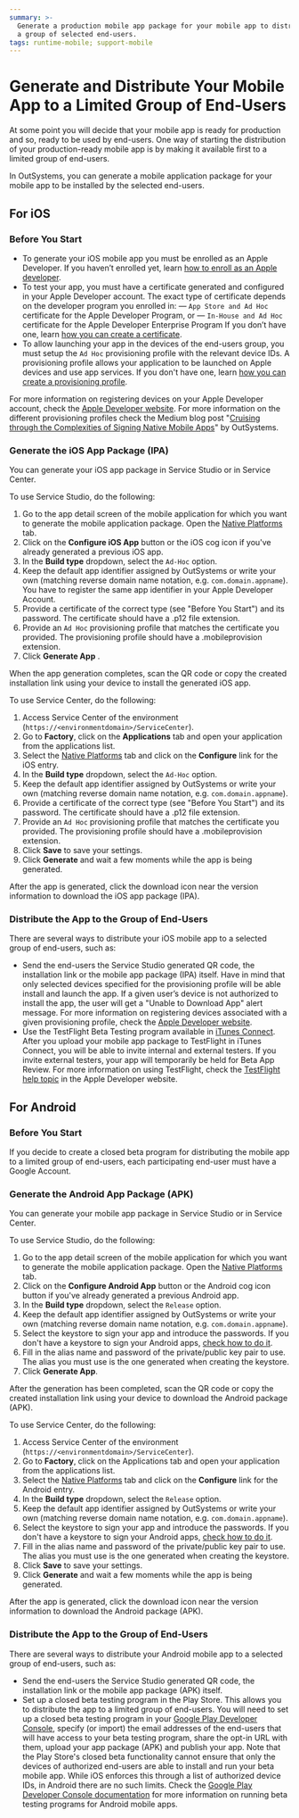 ```yaml
---
summary: >-
  Generate a production mobile app package for your mobile app to distribute to
  a group of selected end-users.
tags: runtime-mobile; support-mobile
---
```


# Generate and Distribute Your Mobile App to a Limited Group of End-Users

At some point you will decide that your mobile app is ready for production and so, ready to be used by end-users. One way of starting the distribution of your production-ready mobile app is by making it available first to a limited group of end-users.

In OutSystems, you can generate a mobile application package for your mobile app to be installed by the selected end-users.

## For iOS

### Before You Start

* To generate your iOS mobile app you must be enrolled as an Apple Developer. If you haven’t enrolled yet, learn [how to enroll as an Apple developer](more-information-on-generating-and-distributing-mobile-apps.md#enroll-as-an-apple-developer%3E).
* To test your app, you must have a certificate generated and configured in your Apple Developer account. The exact type of certificate depends on the developer program you enrolled in: — `App Store and Ad Hoc` certificate for the Apple Developer Program, or — `In-House and Ad Hoc` certificate for the Apple Developer Enterprise Program If you don’t have one, learn [how you can create a certificate](more-information-on-generating-and-distributing-mobile-apps.md#create-a-certificate%3E).
* To allow launching your app in the devices of the end-users group, you must setup the `Ad Hoc` provisioning profile with the relevant device IDs. A provisioning profile allows your application to be launched on Apple devices and use app services. If you don't have one, learn [how you can create a provisioning profile](more-information-on-generating-and-distributing-mobile-apps.md#create-a-provisioning-profile%3E).

For more information on registering devices on your Apple Developer account, check the [Apple Developer website](https://developer.apple.com/library/content/documentation/IDEs/Conceptual/AppDistributionGuide/MaintainingProfiles/MaintainingProfiles.html#//apple_ref/doc/uid/TP40012582-CH30-SW10>). For more information on the different provisioning profiles check the Medium blog post "[Cruising through the Complexities of Signing Native Mobile Apps](https://medium.com/outsystems-engineering/cruising-through-the-complexities-of-signing-native-mobile-apps-cc123eb2814b)" by OutSystems.

### Generate the iOS App Package \(IPA\)

You can generate your iOS app package in Service Studio or in Service Center.

To use Service Studio, do the following:

1. Go to the app detail screen of the mobile application for which you want to generate the mobile application package. Open the [ Native Platforms](intro.md#configure-and-generate-a-mobile-app-package-in-service-studio%3E) tab. 
2. Click on the **Configure iOS App** button or the iOS cog icon if you've already generated a previous iOS app. 
3. In the **Build type** dropdown, select the `Ad-Hoc` option. 
4. Keep the default app identifier assigned by OutSystems or write your own \(matching reverse domain name notation, e.g. `com.domain.appname`\). You have to register the same app identifier in your Apple Developer Account. 
5. Provide a certificate of the correct type \(see "Before You Start"\) and its password. The certificate should have a .p12 file extension. 
6. Provide an `Ad Hoc` provisioning profile that matches the certificate you provided. The provisioning profile should have a .mobileprovision extension. 
7. Click **Generate App** . 

When the app generation completes, scan the QR code or copy the created installation link using your device to install the generated iOS app.

To use Service Center, do the following:

1. Access Service Center of the environment \(`https://<environmentdomain>/ServiceCenter`\). 
2. Go to **Factory**, click on the **Applications** tab and open your application from the applications list. 
3. Select the [Native Platforms](intro.md#configure-and-generate-a-mobile-app-package-in-service-center%3E) tab and click on the **Configure** link for the iOS entry. 
4. In the **Build type** dropdown, select the `Ad-Hoc` option. 
5. Keep the default app identifier assigned by OutSystems or write your own \(matching reverse domain name notation, e.g. `com.domain.appname`\). 
6. Provide a certificate of the correct type \(see "Before You Start"\) and its password. The certificate should have a .p12 file extension. 
7. Provide an `Ad Hoc` provisioning profile that matches the certificate you provided. The provisioning profile should have a .mobileprovision extension. 
8. Click **Save** to save your settings. 
9. Click **Generate** and wait a few moments while the app is being generated. 

After the app is generated, click the download icon near the version information to download the iOS app package \(IPA\).

### Distribute the App to the Group of End-Users

There are several ways to distribute your iOS mobile app to a selected group of end-users, such as:

* Send the end-users the Service Studio generated QR code, the installation link or the mobile app package \(IPA\) itself. Have in mind that only selected devices specified for the provisioning profile will be able install and launch the app. If a given user’s device is not authorized to install the app, the user will get a "Unable to Download App" alert message. For more information on registering devices associated with a given provisioning profile, check the [Apple Developer website](https://developer.apple.com/library/content/documentation/IDEs/Conceptual/AppDistributionGuide/MaintainingProfiles/MaintainingProfiles.html#//apple_ref/doc/uid/TP40012582-CH30-SW10>).
* Use the TestFlight Beta Testing program available in [iTunes Connect](https://itunesconnect.apple.com>). After you upload your mobile app package to TestFlight in iTunes Connect, you will be able to invite internal and external testers. If you invite external testers, your app will temporarily be held for Beta App Review. For more information on using TestFlight, check the [TestFlight help topic](https://developer.apple.com/library/content/documentation/IDEs/Conceptual/AppDistributionGuide/DistributingYourAppUsingTestFlight/DistributingYourAppUsingTestFlight.html>) in the Apple Developer website.

## For Android

### Before You Start

If you decide to create a closed beta program for distributing the mobile app to a limited group of end-users, each participating end-user must have a Google Account.

### Generate the Android App Package \(APK\)

You can generate your mobile app package in Service Studio or in Service Center.

To use Service Studio, do the following:

1. Go to the app detail screen of the mobile application for which you want to generate the mobile application package. Open the [Native Platforms](intro.md#configure-and-generate-a-mobile-app-package-in-service-studio%3E) tab. 
2. Click on the **Configure Android App** button or the Android cog icon button if you've already generated a previous Android app. 
3. In the **Build type** dropdown, select the `Release` option. 
4. Keep the default app identifier assigned by OutSystems or write your own \(matching reverse domain name notation, e.g. `com.domain.appname`\). 
5. Select the keystore to sign your app and introduce the passwords. If you don't have a keystore to sign your Android apps, [check how to do it](more-information-on-generating-and-distributing-mobile-apps.md#create-a-keystore%3E). 
6. Fill in the alias name and password of the private/public key pair to use. The alias you must use is the one generated when creating the keystore. 
7. Click **Generate App**. 

After the generation has been completed, scan the QR code or copy the created installation link using your device to download the Android package \(APK\).

To use Service Center, do the following:

1. Access Service Center of the environment \(`https://<environmentdomain>/ServiceCenter`\). 
2. Go to **Factory**, click on the  Applications  tab and open your application from the applications list. 
3. Select the [Native Platforms](intro.md#configure-and-generate-a-mobile-app-package-in-service-center%3E) tab and click on the **Configure**  link for the Android entry. 
4. In the **Build type** dropdown, select the `Release` option. 
5. Keep the default app identifier assigned by OutSystems or write your own \(matching reverse domain name notation, e.g. `com.domain.appname`\). 
6. Select the keystore to sign your app and introduce the passwords. If you don't have a keystore to sign your Android apps, [check how to do it](more-information-on-generating-and-distributing-mobile-apps.md#create-a-keystore%3E). 
7. Fill in the alias name and password of the private/public key pair to use. The alias you must use is the one generated when creating the keystore. 
8. Click **Save** to save your settings. 
9. Click **Generate** and wait a few moments while the app is being generated. 

After the app is generated, click the download icon near the version information to download the Android package \(APK\).

### Distribute the App to the Group of End-Users

There are several ways to distribute your Android mobile app to a selected group of end-users, such as:

* Send the end-users the Service Studio generated QR code, the installation link or the mobile app package \(APK\) itself.
* Set up a closed beta testing program in the Play Store. This allows you to distribute the app to a limited group of end-users. You will need to set up a closed beta testing program in your [Google Play Developer Console](https://play.google.com/apps/publish/>), specify \(or import\) the email addresses of the end-users that will have access to your beta testing program, share the opt-in URL with them, upload your app package \(APK\) and publish your app. Note that the Play Store's closed beta functionality cannot ensure that only the devices of authorized end-users are able to install and run your beta mobile app. While iOS enforces this through a list of authorized device IDs, in Android there are no such limits. Check the [Google Play Developer Console documentation](https://support.google.com/googleplay/android-developer/answer/3131213?hl=en#runtest>) for more information on running beta testing programs for Android mobile apps.

